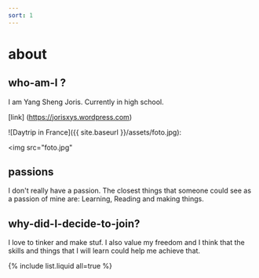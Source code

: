 ```yaml
---
sort: 1
---
```


# about 

## who-am-I ? 

I am Yang Sheng Joris. Currently in high school. 

[link] (https://jorisxys.wordpress.com)

![Daytrip in France]({{ site.baseurl }}/assets/foto.jpg):

<img src="foto.jpg"



## passions

I don't really have a passion. The closest things that someone could see as a passion of mine are: Learning, Reading and making things.

## why-did-I-decide-to-join? 

I love to tinker and make stuf. I also value my freedom and I think that the skills and things that I will learn could help me achieve that.
 




{% include list.liquid all=true %}
